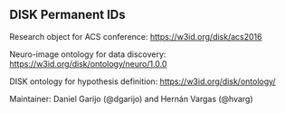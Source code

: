 ## DISK Permanent IDs

Research object for ACS conference: https://w3id.org/disk/acs2016

Neuro-image ontology for data discovery: https://w3id.org/disk/ontology/neuro/1.0.0

DISK ontology for hypothesis definition: https://w3id.org/disk/ontology/

Maintainer: Daniel Garijo (@dgarijo) and Hernán Vargas (@hvarg)
